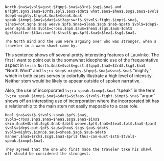```
North.$na$=$vol$=gust.$fqnp$.$na$=$3rd$.$sg$.$na$ and Bright.$gn$.$au$=$3rd$.$pl$.$au$-$dat$ what.$au$=$hea$.$sg$.$au$-$vol$ $dep$-mighty.$fqnp$.$na$=$sea$.$na$ speak.$imnp$.$na$=$dat$=$t3ap:swrf$-$tvol$-fight.$impt$.$na$, $ins$=hot.$gn$.$na$ weave.$pf$.$na$=$lea$.$sg$.$na$-$pat$ $vol$=$dep$-wear.$gn$.$na$ $vol$=cross.$np$.$au$=$hea$.$sg$.$au$-$dat$ $prl$=after-$t3as:swrf$-$tvol$-go.$pf$.$na$=$lea$.$sg$.$na$.

The North Wind and the Sun were arguing over who was stronger, when a traveler in a warm shawl came by.
```

This sentence shows off several pretty interesting features of Lauvìnko. The
first I want to point out is the somewhat ideophonic use of the frequentative
aspect in `lv;ra North.$na$=$vol$=gust.$fqnp$.$na$=$3rd$.$sg$.$na$` “North Wind”
and `lv;ra $dep$-mighty.$fqnp$.$na$=$sea$.$na$` “mighty,” which in both cases
serves to colorfully illustrate a high level of intensity. Neither stem would be
likely to appear outside of spoken narrative.

Also, the use of incorporated
`lv;ra speak.$imnp$.$na$` “speak” in the term
`lv;ra speak.$imnp$.$na$=$dat$=$t3ap$-$tvol$-fight.$impt$.$na$` “argue” shows off an
interesting use of incorporation where the incorporated bit has a relationship
to the main stem not easily mappable to a case role.

```
Heel.$na$=$st$-$tvol$-speak.$pf$.$na$, $vol$=cross.$np$.$na$=$hea$.$sg$.$na$-$ins$ skin.$na$=$bra$.$sg$.$na$-$abl$ weave.$pf$.$na$=$lea$.$pl$.$na$-$par$ $vol$=$dep$-put.$pf$.$au$=$hea$.$sg$.$au$-$dat$ $vol$=mighty.$imnp$.$au$=$hea$.$sg$.$au$-$dat$ manner.$na$=$rck$.$sg$.$na$-$prl$ thus-can-must-$st$-$tvol$-speak.$imnp$.$na$.

They agreed that the one who first made the traveler take his shawl off should be considered the strongest.
```
